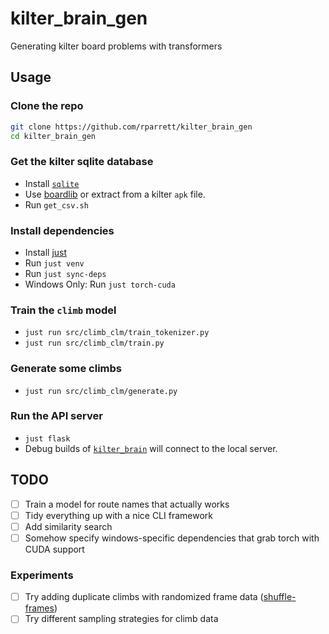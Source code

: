 # kilter_brain_gen

Generating kilter board problems with transformers

## Usage

### Clone the repo

```bash
git clone https://github.com/rparrett/kilter_brain_gen
cd kilter_brain_gen
```

### Get the kilter sqlite database

- Install [`sqlite`](https://www.sqlite.org/download.html)
- Use [boardlib](https://github.com/lemeryfertitta/BoardLib) or extract from a kilter `apk` file.
- Run `get_csv.sh`

### Install dependencies

- Install [just](https://github.com/casey/just?tab=readme-ov-file#installation)
- Run `just venv`
- Run `just sync-deps`
- Windows Only: Run `just torch-cuda`

### Train the `climb` model

- `just run src/climb_clm/train_tokenizer.py`
- `just run src/climb_clm/train.py`

### Generate some climbs

- `just run src/climb_clm/generate.py`

### Run the API server

- `just flask`
- Debug builds of [`kilter_brain`](https://github.com/rparrett/kilter_brain) will connect to the local server.

## TODO

- [ ] Train a model for route names that actually works
- [ ] Tidy everything up with a nice CLI framework
- [ ] Add similarity search
- [ ] Somehow specify windows-specific dependencies that grab torch with CUDA support

### Experiments

- [ ] Try adding duplicate climbs with randomized frame data ([shuffle-frames](https://github.com/rparrett/kilter_brain_gen/tree/shuffle-frames))
- [ ] Try different sampling strategies for climb data
